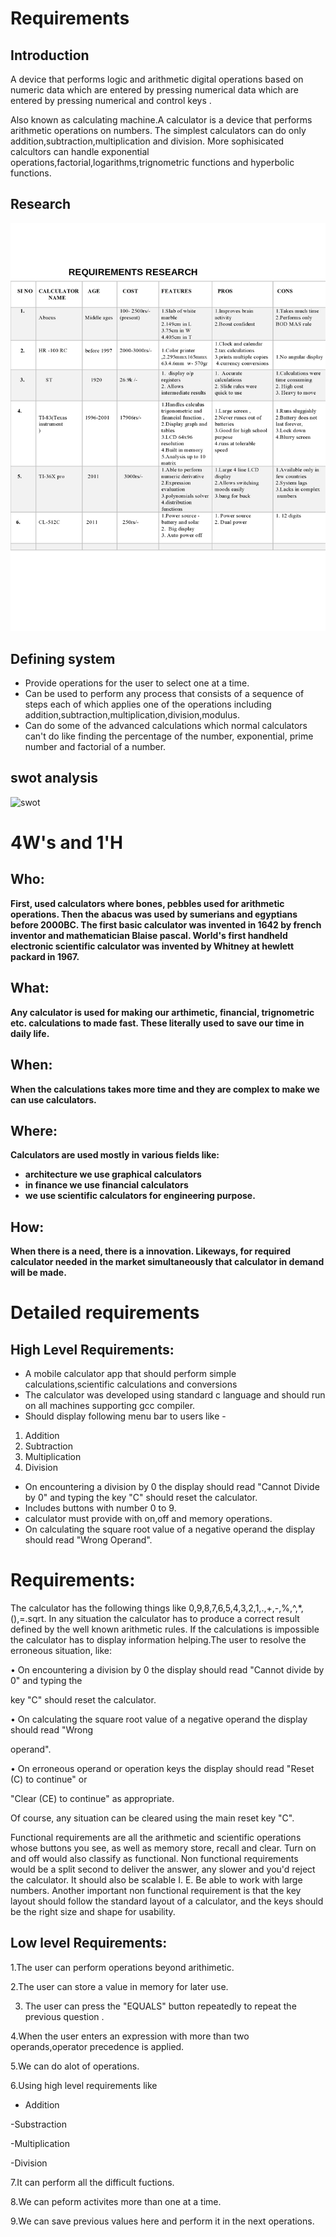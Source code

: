 # Requirements
## Introduction

A device that performs logic and arithmetic digital operations based on numeric data which are entered by pressing numerical data which are entered by pressing numerical and control keys .

Also known as calculating machine.A calculator is a device that performs arithmetic operations on numbers. The simplest calculators can do only addition,subtraction,multiplication and division. More sophisicated calcultors can handle exponential operations,factorial,logarithms,trignometric functions and hyperbolic functions.

## Research
![Image of Yaktocat](calculator-page0001.jpg)

## Defining system

- Provide operations for the user to select one at a time.
- Can be used to perform any process that consists of a sequence of steps each of which applies one of the operations including addition,subtraction,multiplication,division,modulus.
- Can do some of the advanced calculations which normal calculators can&#39;t do like finding the percentage of the number, exponential, prime number and factorial of a number.

## swot analysis
![swot](https://user-images.githubusercontent.com/78540626/107034314-8c585f80-67dc-11eb-85ce-917fe8686e79.png)



# 4W&#39;s and 1&#39;H

## Who:

**First, used calculators where bones, pebbles used for arithmetic operations. Then the abacus was used by sumerians and egyptians before 2000BC. The first basic calculator was invented in 1642 by french inventor and mathematician Blaise pascal. World&#39;s first handheld electronic scientific calculator was invented by Whitney at hewlett packard in 1967.**

## What:

**Any calculator is used for making our arthimetic, financial, trignometric etc. calculations to made fast. These literally used to save our time in daily life.**

## When:

**When the calculations takes more time and they are complex to make we can use calculators.**

## Where:

**Calculators are used mostly in various fields like:**

- **architecture we use graphical calculators**
- **in finance we use financial calculators**
- **we use scientific calculators for engineering purpose.**

## How:

**When there is a need, there is a innovation. Likeways, for required calculator needed in the market simultaneously that calculator in demand will be made.**
# Detailed requirements
## High Level Requirements:

- A mobile calculator app that should perform simple calculations,scientific calculations and conversions
- The calculator was developed using standard c language and should run on all machines supporting gcc compiler.
- Should display following menu bar to users like -

1. Addition
2. Subtraction
3. Multiplication
4. Division

- On encountering a division by 0 the display should read &quot;Cannot Divide by 0&quot; and typing the key &quot;C&quot; should reset the calculator.
- Includes buttons with number 0 to 9.
- calculator must provide with on,off and memory operations.
- On calculating the square root value of a negative operand the display should read &quot;Wrong Operand&quot;.

# Requirements:

The calculator has the following things like 0,9,8,7,6,5,4,3,2,1,.,+,-,%,^,\*,(),=.sqrt. In any situation the calculator has to produce a correct result defined by the well known arithmetic rules. If the calculations is impossible the calculator has to display information helping.The user to resolve the erroneous situation, like:

• On encountering a division by 0 the display should read &quot;Cannot divide by 0&quot; and typing the

key &quot;C&quot; should reset the calculator.

• On calculating the square root value of a negative operand the display should read &quot;Wrong

operand&quot;.

• On erroneous operand or operation keys the display should read &quot;Reset (C) to continue&quot; or

&quot;Clear (CE) to continue&quot; as appropriate.

Of course, any situation can be cleared using the main reset key &quot;C&quot;.

Functional requirements are all the arithmetic and scientific operations whose buttons you see, as well as memory store, recall and clear. Turn on and off would also classify as functional. Non functional requirements would be a split second to deliver the answer, any slower and you&#39;d reject the calculator. It should also be scalable I. E. Be able to work with large numbers. Another important non functional requirement is that the key layout should follow the standard layout of a calculator, and the keys should be the right size and shape for usability.

## Low level Requirements:

1.The user can perform operations beyond arithimetic.

2.The user can store a value in memory for later use.

3. The user can press the &quot;EQUALS&quot; button repeatedly to repeat the previous question .

4.When the user enters an expression with more than two operands,operator precedence is applied.

5.We can do alot of operations.

6.Using high level requirements like

- Addition

-Substraction

-Multiplication

-Division

7.It can perform all the difficult fuctions.

8.We can peform activites more than one at a time.

9.We can save previous values here and perform it in the next operations.


